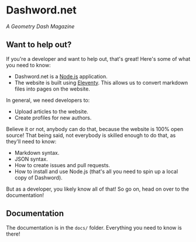 # Dashword.net

*A Geometry Dash Magazine*

## Want to help out?

If you're a developer and want to help out, that's great! Here's some of what you need to know:

- Dashword.net is a [Node.js]() application.
- The website is built using [Eleventy](). This allows us to convert markdown files into pages on the website.

In general, we need developers to:

- Upload articles to the website.
- Create profiles for new authors.

Believe it or not, anybody can do that, because the website is 100% open source! That being said, not everybody is skilled enough to do that, as they'll need to know:

- Markdown syntax.
- JSON syntax.
- How to create issues and pull requests.
- How to install and use Node.js (that's all you need to spin up a local copy of Dashword).

But as a developer, you likely know all of that! So go on, head on over to the documentation!

## Documentation

The documentation is in the `docs/` folder. Everything you need to know is there!